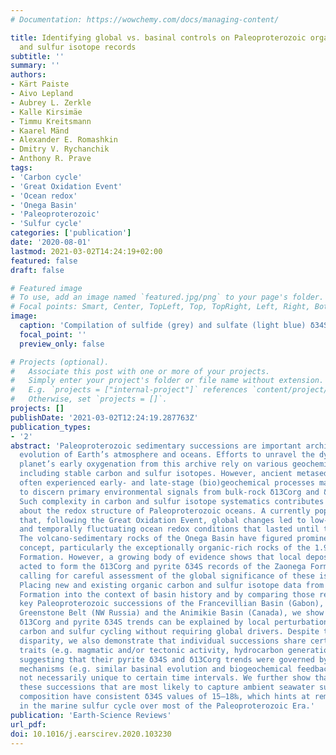 ```yaml
---
# Documentation: https://wowchemy.com/docs/managing-content/

title: Identifying global vs. basinal controls on Paleoproterozoic organic carbon
  and sulfur isotope records
subtitle: ''
summary: ''
authors:
- Kärt Paiste
- Aivo Lepland
- Aubrey L. Zerkle
- Kalle Kirsimäe
- Timmu Kreitsmann
- Kaarel Mänd
- Alexander E. Romashkin
- Dmitry V. Rychanchik
- Anthony R. Prave
tags:
- 'Carbon cycle'
- 'Great Oxidation Event'
- 'Ocean redox'
- 'Onega Basin'
- 'Paleoproterozoic'
- 'Sulfur cycle'
categories: ['publication']
date: '2020-08-01'
lastmod: 2021-03-02T14:24:19+02:00
featured: false
draft: false

# Featured image
# To use, add an image named `featured.jpg/png` to your page's folder.
# Focal points: Smart, Center, TopLeft, Top, TopRight, Left, Right, BottomLeft, Bottom, BottomRight.
image:
  caption: 'Compilation of sulfide (grey) and sulfate (light blue) δ34S data through time with expanded trends shown for stratigraphic pyrite δ34S profiles from the Francevillian, Onega, Pechenga and Animikie successions.'
  focal_point: ''
  preview_only: false

# Projects (optional).
#   Associate this post with one or more of your projects.
#   Simply enter your project's folder or file name without extension.
#   E.g. `projects = ["internal-project"]` references `content/project/deep-learning/index.md`.
#   Otherwise, set `projects = []`.
projects: []
publishDate: '2021-03-02T12:24:19.287763Z'
publication_types:
- '2'
abstract: 'Paleoproterozoic sedimentary successions are important archives of the redox
  evolution of Earth’s atmosphere and oceans. Efforts to unravel the dynamics of our
  planet’s early oxygenation from this archive rely on various geochemical proxies,
  including stable carbon and sulfur isotopes. However, ancient metasedimentary rocks
  often experienced early- and late-stage (bio)geochemical processes making it difficult
  to discern primary environmental signals from bulk-rock δ13Corg and δ34S values.
  Such complexity in carbon and sulfur isotope systematics contributes to uncertainty
  about the redox structure of Paleoproterozoic oceans. A currently popular idea is
  that, following the Great Oxidation Event, global changes led to low-oxygen environments
  and temporally fluctuating ocean redox conditions that lasted until the Neoproterozoic.
  The volcano-sedimentary rocks of the Onega Basin have figured prominently in this
  concept, particularly the exceptionally organic-rich rocks of the 1.98 Ga Zaonega
  Formation. However, a growing body of evidence shows that local depositional processes
  acted to form the δ13Corg and pyrite δ34S records of the Zaonega Formation, thus
  calling for careful assessment of the global significance of these isotope records.
  Placing new and existing organic carbon and sulfur isotope data from the Zaonega
  Formation into the context of basin history and by comparing those results with
  key Paleoproterozoic successions of the Francevillian Basin (Gabon), the Pechenga
  Greenstone Belt (NW Russia) and the Animikie Basin (Canada), we show that the stratigraphic
  δ13Corg and pyrite δ34S trends can be explained by local perturbations in biogeochemical
  carbon and sulfur cycling without requiring global drivers. Despite their temporal
  disparity, we also demonstrate that individual successions share certain geological
  traits (e.g. magmatic and/or tectonic activity, hydrocarbon generation, basin restriction)
  suggesting that their pyrite δ34S and δ13Corg trends were governed by common underlying
  mechanisms (e.g. similar basinal evolution and biogeochemical feedbacks) and are
  not necessarily unique to certain time intervals. We further show that pyrites in
  these successions that are most likely to capture ambient seawater sulfate isotopic
  composition have consistent δ34S values of 15–18‰, which hints at remarkable stability
  in the marine sulfur cycle over most of the Paleoproterozoic Era.'
publication: 'Earth-Science Reviews'
url_pdf:
doi: 10.1016/j.earscirev.2020.103230
---
```

